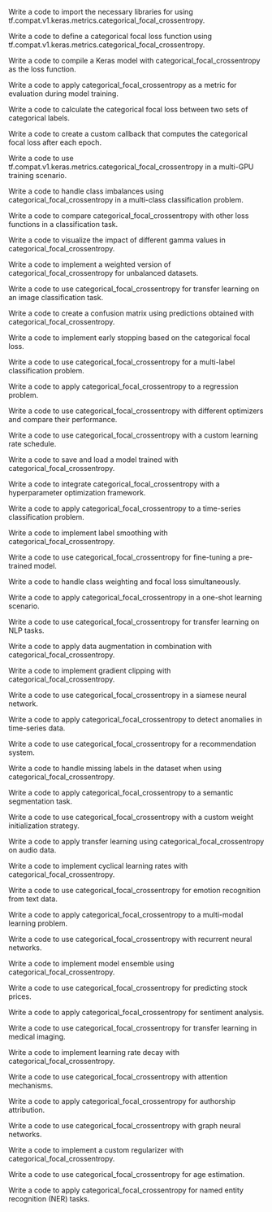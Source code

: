 Write a code to import the necessary libraries for using tf.compat.v1.keras.metrics.categorical_focal_crossentropy.

Write a code to define a categorical focal loss function using tf.compat.v1.keras.metrics.categorical_focal_crossentropy.

Write a code to compile a Keras model with categorical_focal_crossentropy as the loss function.

Write a code to apply categorical_focal_crossentropy as a metric for evaluation during model training.

Write a code to calculate the categorical focal loss between two sets of categorical labels.

Write a code to create a custom callback that computes the categorical focal loss after each epoch.

Write a code to use tf.compat.v1.keras.metrics.categorical_focal_crossentropy in a multi-GPU training scenario.

Write a code to handle class imbalances using categorical_focal_crossentropy in a multi-class classification problem.

Write a code to compare categorical_focal_crossentropy with other loss functions in a classification task.

Write a code to visualize the impact of different gamma values in categorical_focal_crossentropy.

Write a code to implement a weighted version of categorical_focal_crossentropy for unbalanced datasets.

Write a code to use categorical_focal_crossentropy for transfer learning on an image classification task.

Write a code to create a confusion matrix using predictions obtained with categorical_focal_crossentropy.

Write a code to implement early stopping based on the categorical focal loss.

Write a code to use categorical_focal_crossentropy for a multi-label classification problem.

Write a code to apply categorical_focal_crossentropy to a regression problem.

Write a code to use categorical_focal_crossentropy with different optimizers and compare their performance.

Write a code to use categorical_focal_crossentropy with a custom learning rate schedule.

Write a code to save and load a model trained with categorical_focal_crossentropy.

Write a code to integrate categorical_focal_crossentropy with a hyperparameter optimization framework.

Write a code to apply categorical_focal_crossentropy to a time-series classification problem.

Write a code to implement label smoothing with categorical_focal_crossentropy.

Write a code to use categorical_focal_crossentropy for fine-tuning a pre-trained model.

Write a code to handle class weighting and focal loss simultaneously.

Write a code to apply categorical_focal_crossentropy in a one-shot learning scenario.

Write a code to use categorical_focal_crossentropy for transfer learning on NLP tasks.

Write a code to apply data augmentation in combination with categorical_focal_crossentropy.

Write a code to implement gradient clipping with categorical_focal_crossentropy.

Write a code to use categorical_focal_crossentropy in a siamese neural network.

Write a code to apply categorical_focal_crossentropy to detect anomalies in time-series data.

Write a code to use categorical_focal_crossentropy for a recommendation system.

Write a code to handle missing labels in the dataset when using categorical_focal_crossentropy.

Write a code to apply categorical_focal_crossentropy to a semantic segmentation task.

Write a code to use categorical_focal_crossentropy with a custom weight initialization strategy.

Write a code to apply transfer learning using categorical_focal_crossentropy on audio data.

Write a code to implement cyclical learning rates with categorical_focal_crossentropy.

Write a code to use categorical_focal_crossentropy for emotion recognition from text data.

Write a code to apply categorical_focal_crossentropy to a multi-modal learning problem.

Write a code to use categorical_focal_crossentropy with recurrent neural networks.

Write a code to implement model ensemble using categorical_focal_crossentropy.

Write a code to use categorical_focal_crossentropy for predicting stock prices.

Write a code to apply categorical_focal_crossentropy for sentiment analysis.

Write a code to use categorical_focal_crossentropy for transfer learning in medical imaging.

Write a code to implement learning rate decay with categorical_focal_crossentropy.

Write a code to use categorical_focal_crossentropy with attention mechanisms.

Write a code to apply categorical_focal_crossentropy for authorship attribution.

Write a code to use categorical_focal_crossentropy with graph neural networks.

Write a code to implement a custom regularizer with categorical_focal_crossentropy.

Write a code to use categorical_focal_crossentropy for age estimation.

Write a code to apply categorical_focal_crossentropy for named entity recognition (NER) tasks.
